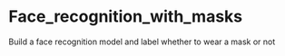 # Face_recognition_with_masks
Build a face recognition model and label whether to wear a mask or not
